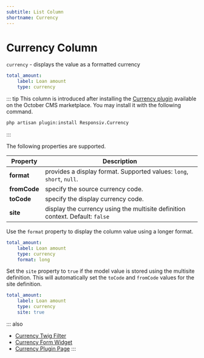 ```yaml
---
subtitle: List Column
shortname: Currency
---
```

# Currency Column

`currency` - displays the value as a formatted currency

```yaml
total_amount:
    label: Loan amount
    type: currency
```

::: tip
This column is introduced after installing the [Currency plugin](https://octobercms.com/plugin/responsiv-currency) available on the October CMS marketplace. You may install it with the following command.

```bash
php artisan plugin:install Responsiv.Currency
```
:::

The following properties are supported.

Property | Description
------------- | -------------
**format** | provides a display format. Supported values: `long`, `short`, `null`.
**fromCode** | specify the source currency code.
**toCode** | specify the display currency code.
**site** | display the currency using the multisite definition context. Default: `false`

Use the `format` property to display the column value using a longer format.

```yaml
total_amount:
    label: Loan amount
    type: currency
    format: long
```

Set the `site` property to `true` if the model value is stored using the multisite definition. This will automatically set the `toCode` and `fromCode` values for the site definition.

```yaml
total_amount:
    label: Loan amount
    type: currency
    site: true
```

::: also
* [Currency Twig Filter](../../markup/filter/currency.md)
* [Currency Form Widget](../../element/form/widget-currency.md)
* [Currency Plugin Page](https://octobercms.com/plugin/responsiv-currency)
:::
